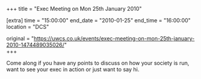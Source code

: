 +++
title = "Exec Meeting on Mon 25th January 2010"

[extra]
time = "15:00:00"
end_date = "2010-01-25"
end_time = "16:00:00"
location = "DCS"

original = "https://uwcs.co.uk/events/exec-meeting-on-mon-25th-january-2010-1474489035026/"    
+++

Come along if you have any points to discuss on how your society is run, want to see your exec in action or just want to say hi.

